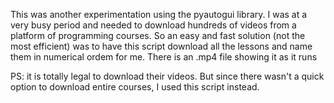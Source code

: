 This was another experimentation using the pyautogui library.
I was at a very busy period and needed to download hundreds of videos from a platform of programming courses.
So an easy and fast solution (not the most efficient) was to have this script download all the lessons and name them in numerical ordem for me. 
There is an .mp4 file showing it as it runs

PS: it is totally legal to download their videos. But since there wasn't a quick option to download entire courses, I used this script instead.
